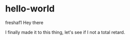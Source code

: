 # hello-world
freshaf1
Hey there

I finally made it to this thing, let's see if I not a total retard.
